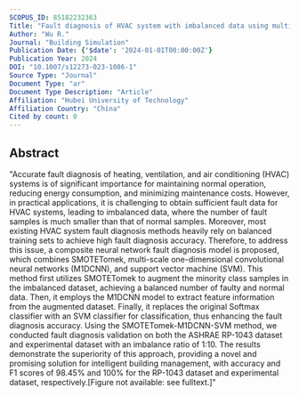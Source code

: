 ```yaml
---
SCOPUS_ID: 85182232363
Title: "Fault diagnosis of HVAC system with imbalanced data using multi-scale convolution composite neural network"
Author: "Wu R."
Journal: "Building Simulation"
Publication Date: {'$date': '2024-01-01T00:00:00Z'}
Publication Year: 2024
DOI: "10.1007/s12273-023-1086-1"
Source Type: "Journal"
Document Type: "ar"
Document Type Description: "Article"
Affiliation: "Hubei University of Technology"
Affiliation Country: "China"
Cited by count: 0
---
```


## Abstract
"Accurate fault diagnosis of heating, ventilation, and air conditioning (HVAC) systems is of significant importance for maintaining normal operation, reducing energy consumption, and minimizing maintenance costs. However, in practical applications, it is challenging to obtain sufficient fault data for HVAC systems, leading to imbalanced data, where the number of fault samples is much smaller than that of normal samples. Moreover, most existing HVAC system fault diagnosis methods heavily rely on balanced training sets to achieve high fault diagnosis accuracy. Therefore, to address this issue, a composite neural network fault diagnosis model is proposed, which combines SMOTETomek, multi-scale one-dimensional convolutional neural networks (M1DCNN), and support vector machine (SVM). This method first utilizes SMOTETomek to augment the minority class samples in the imbalanced dataset, achieving a balanced number of faulty and normal data. Then, it employs the M1DCNN model to extract feature information from the augmented dataset. Finally, it replaces the original Softmax classifier with an SVM classifier for classification, thus enhancing the fault diagnosis accuracy. Using the SMOTETomek-M1DCNN-SVM method, we conducted fault diagnosis validation on both the ASHRAE RP-1043 dataset and experimental dataset with an imbalance ratio of 1:10. The results demonstrate the superiority of this approach, providing a novel and promising solution for intelligent building management, with accuracy and F1 scores of 98.45% and 100% for the RP-1043 dataset and experimental dataset, respectively.[Figure not available: see fulltext.]"
